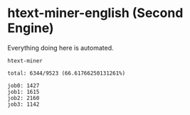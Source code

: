 # htext-miner-english (Second Engine)

Everything doing here is automated.

```
htext-miner

total: 6344/9523 (66.61766250131261%)

job0: 1427
job1: 1615
job2: 2160
job3: 1142
```